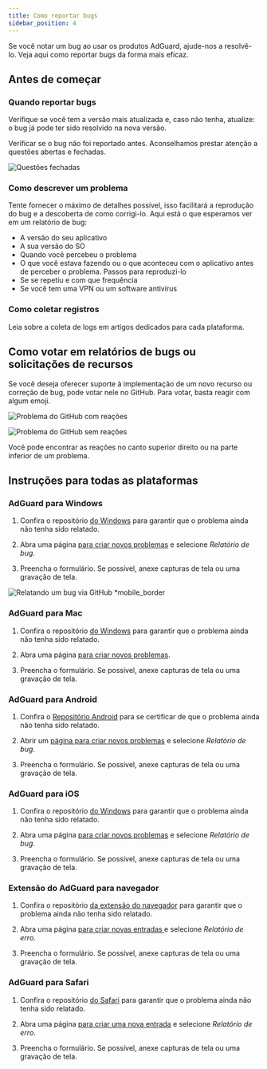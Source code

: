 ```yaml
---
title: Como reportar bugs
sidebar_position: 4
---
```


Se você notar um bug ao usar os produtos AdGuard, ajude-nos a resolvê-lo. Veja aqui como reportar bugs da forma mais eficaz.

## Antes de começar

### Quando reportar bugs

Verifique se você tem a versão mais atualizada e, caso não tenha, atualize: o bug já pode ter sido resolvido na nova versão.

Verificar se o bug não foi reportado antes. Aconselhamos prestar atenção a questões abertas e fechadas.

![Questões fechadas](https://cdn.adtidy.org/content/kb/ad_blocker/general/closed_issues.png)

### Como descrever um problema

Tente fornecer o máximo de detalhes possível, isso facilitará a reprodução do bug e a descoberta de como corrigi-lo. Aqui está o que esperamos ver em um relatório de bug:

- A versão do seu aplicativo
- A sua versão do SO
- Quando você percebeu o problema
- O que você estava fazendo ou o que aconteceu com o aplicativo antes de perceber o problema. Passos para reproduzi-lo
- Se se repetiu e com que frequência
- Se você tem uma VPN ou um software antivírus

### Como coletar registros

Leia sobre a coleta de logs em artigos dedicados para cada plataforma.

## Como votar em relatórios de bugs ou solicitações de recursos

Se você deseja oferecer suporte à implementação de um novo recurso ou correção de bug, pode votar nele no GitHub. Para votar, basta reagir com algum emoji.

![Problema do GitHub com reações](https://cdn.adtidy.org/content/kb/ad_blocker/general/github_reaction.png)

![Problema do GitHub sem reações](https://cdn.adtidy.org/content/kb/ad_blocker/general/github_reaction2.png)

Você pode encontrar as reações no canto superior direito ou na parte inferior de um problema.

## Instruções para todas as plataformas

### AdGuard para Windows

1. Confira o repositório [do Windows](https://github.com/AdguardTeam/AdGuardforWindows/issues) para garantir que o problema ainda não tenha sido relatado.

2. Abra uma página [para criar novos problemas](https://github.com/AdguardTeam/AdguardForWindows/issues/new/choose) e selecione *Relatório de bug*.

3. Preencha o formulário. Se possível, anexe capturas de tela ou uma gravação de tela.

![Relatando um bug via GitHub *mobile_border](https://cdn.adtidy.org/content/kb/ad_blocker/general/windows_gh.png)

### AdGuard para Mac

1. Confira o repositório [do Windows](https://github.com/AdguardTeam/AdGuardforMac/issues) para garantir que o problema ainda não tenha sido relatado.

2. Abra uma página [para criar novos problemas](https://github.com/AdguardTeam/AdguardForMac/issues/new).

3. Preencha o formulário. Se possível, anexe capturas de tela ou uma gravação de tela.

### AdGuard para Android

1. Confira o [Repositório Android](https://github.com/AdguardTeam/AdGuardforAndroid/issues) para se certificar de que o problema ainda não tenha sido relatado.

2. Abrir um [página para criar novos problemas](https://github.com/AdguardTeam/AdguardForAndroid/issues/new/choose) e selecione *Relatório de bug*.

3. Preencha o formulário. Se possível, anexe capturas de tela ou uma gravação de tela.

### AdGuard para iOS

1. Confira o repositório [do Windows](https://github.com/AdguardTeam/AdGuardforiOS/issues) para garantir que o problema ainda não tenha sido relatado.

2. Abra uma página [para criar novos problemas](https://github.com/AdguardTeam/AdguardForiOS/issues/new/choose) e selecione *Relatório de bug*.

3. Preencha o formulário. Se possível, anexe capturas de tela ou uma gravação de tela.

### Extensão do AdGuard para navegador

1. Confira o repositório [da extensão do navegador](https://github.com/AdguardTeam/AdguardBrowserExtension/issues/) para garantir que o problema ainda não tenha sido relatado.

2. Abra uma página [para criar novas entradas ](https://github.com/AdguardTeam/AdguardBrowserExtension/issues/new/choose) e selecione *Relatório de erro*.

3. Preencha o formulário. Se possível, anexe capturas de tela ou uma gravação de tela.

### AdGuard para Safari

1. Confira o repositório [do Safari](https://github.com/AdguardTeam/AdGuardForSafari/issues) para garantir que o problema ainda não tenha sido relatado.

2. Abra uma página [para criar uma nova entrada](https://github.com/AdguardTeam/AdGuardForSafari/issues/new/choose) e selecione *Relatório de erro*.

3. Preencha o formulário. Se possível, anexe capturas de tela ou uma gravação de tela.
